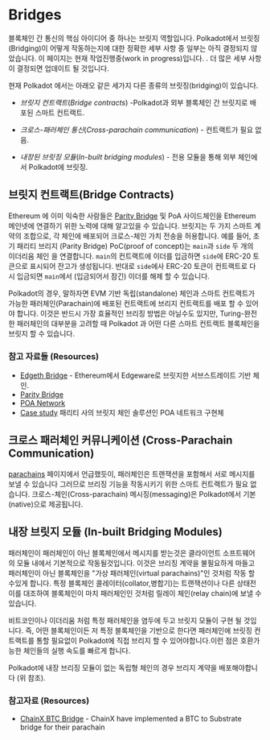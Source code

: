 # Bridges

블록체인 간 통신의 핵심 아이디어 중 하나는 브릿지 역할입니다. Polkadot에서 브릿징(Bridging)이 어떻게 작동하는지에 대한 정확한 세부 사항 중 일부는 아직 결정되지 않았습니다. 이 페이지는 현재 작업진행중(work in progress)입니다.  . 더 많은 세부 사항이 결정되면 업데이트 될 것입니다.

현재 Polkadot 에서는 아래오 같은 세가지 다른 종류의 브릿징(bridging)이 있습니다.

* _브릿지 컨트랙트_(_Bridge contracts_) -Polkadot과 외부 블록체인 간 브릿지로 배포된 스마트 컨트랙트.

* _크로스-패러체인 통신_(_Cross-parachain communication_) - 컨트랙트가 필요 없음.

* _내장된 브릿징 모듈_(_In-built bridging modules_) - 전용 모듈을 통해 외부 체인에서 Polkadot에 브릿징.

## 브릿지 컨트랙트(Bridge Contracts)

Ethereum 에 이미 익숙한 사람들은 [Parity Bridge](https://github.com/paritytech/parity-bridge) 및 PoA 사이드체인을 Ethereum 메인넷에 연결하기 위한 노력에 대해 알고있을 수 있습니다. 브릿지는 두 가지 스마트 계약의 조합으로, 각 체인에 배포되어 크로스-체인 가치 전송을 허용합니다. 예를 들어, 초기 패리티 브리지 (Parity Bridge) PoC(proof of concept)는 `main`과 `side` 두 개의 이더리움 체인 을 연결합니다.  `main`의 컨트랙트에 이더를 입금하면 `side`에 ERC-20 토큰으로 표시되어 잔고가 생성됩니다. 반대로 `side`에사 ERC-20 토큰이 컨트랙트로 다시 입금되면 `main`에서 (입금되어서 잠긴) 이더를 해제 할 수 있습니다.

Polkadot의 경우, 말하자면 EVM 기반 독립(standalone) 체인과 스마트 컨트랙트가 가능한 패러체인(Parachain)에 배포된 컨트랙트에 브리지 컨트랙트를 배포 할 수 있어야 합니다. 이것은 반드시 가장 효율적인 브리징 방법은 아닐수도 있지만, Turing-완전한 패러체인의 대부분을 고려할 때 Polkadot 과 어떤 다른 스마트 컨트랙트 블록체인을 브릿지 할 수 있습니다.

### 참고 자료들 (Resources)

* [Edgeth Bridge](https://github.com/hicommonwealth/edgeth_bridge/) - Ethereum에서  Edgeware로 브릿지한 서브스트레이트 기반 체인.
* [Parity Bridge](https://github.com/paritytech/parity-bridge)
* [POA Network](https://poa.network/)
* [Case study](https://medium.com/giveth/ethereum-dapp-scaling-poa-network-acee8a51e772) 패리티 사의 브릿지 체인 솔루션인 POA 네트워크 구현체

## 크로스 패러체인 커뮤니케이션 (Cross-Parachain Communication)

[parachains](./parachains.md) 페이지에서 언급했듯이, 패러체인은 트랜잭션을 포함해서 서로 메시지를 보낼 수 있습니다 그러므로 브리징 기능을 작동시키기 위한 스마트 컨트랙트가 필요 없습니다. 크로스-체인(Cross-parachain) 메시징(messaging)은 Polkadot에서 기본(native)으로 제공됩니다.

## 내장 브릿지 모듈 (In-built Bridging Modules)

패러체인이 패러체인이 아닌 블록체인에서 메시지를 받는것은 클라이언트 소프트웨어의 모듈 내에서 기본적으로 작동될것입니다. 이것은 브리징 계약을 불필요하게 마들고 패러체인이 아닌 블록체인을 "가상 패러체인(virtual parachains)"인 것처럼 작동 할 수있게 합니다. 특정 블록체인 콜레이터(collator,병합기)는 트랜잭션이나 다른 상태전이를 대조하여 블록체인이 마치 패러체인인 것처럼 릴레이 체인(relay chain)에 보낼 수 있습니다.

비트코인이나 이더리움 처럼 특정 패러체인을 염두에 두고 브릿지 모듈이 구현 될 것입니다. 즉, 어떤 블록체인이든 저 특정 블록체인을 기반으로 한다면 패러체인에 브릿징 컨트랙트를 통할 필요없이 Polkadot에 직접 브리지 할 수 있어야합니다.이런 점은 호환가능한 체인들의 실행 속도를 빠르게 합니다.

Polkadot에 내장 브리징 모듈이 없는 독립형 체인의 경우 브리지 계약을 배포해야합니다 (위 참조).

### 참고자료 (Resources)

* [ChainX BTC Bridge](https://github.com/chainx-org/ChainX/tree/develop/cxrml/bridge/btc) - ChainX have implemented a BTC to Substrate bridge for their parachain